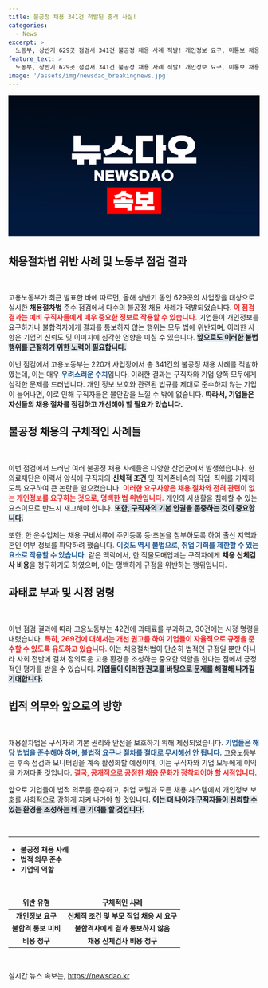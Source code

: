 ```yaml
---
title: 불공정 채용 341건 적발된 충격 사실!
categories:
  - News
excerpt: >
  노동부, 상반기 629곳 점검서 341건 불공정 채용 사례 적발! 개인정보 요구, 미통보 채용 결과 등 충격적인 실태가 드러났다. 과태료 부과와 개선 권고 조치가 이어지며, 청년 구직자들이 겪는 고충이 더욱 부각되고 있다.
feature_text: >
  노동부, 상반기 629곳 점검서 341건 불공정 채용 사례 적발! 개인정보 요구, 미통보 채용 결과 등 충격적인 실태가 드러났다. 과태료 부과와 개선 권고 조치가 이어지며, 청년 구직자들이 겪는 고충이 더욱 부각되고 있다.
image: '/assets/img/newsdao_breakingnews.jpg'
---
```


<p><img src="/assets/img/newsdao_breakingnews.jpg" alt="cryptoinkorea 속보" /></p>

<h2 data-ke-size="size26">채용절차법 위반 사례 및 노동부 점검 결과</h2>

<p data-ke-size="size16">&nbsp;</p>

<p>고용노동부가 최근 발표한 바에 따르면, 올해 상반기 동안 629곳의 사업장을 대상으로 실시한 <b>채용절차법</b> 준수 점검에서 다수의 불공정 채용 사례가 적발되었습니다. <b><span style="color: #ee2323;">이 점검 결과는 예비 구직자들에게 매우 중요한 정보로 작용할 수 있습니다.</span></b> 기업들이 개인정보를 요구하거나 불합격자에게 결과를 통보하지 않는 행위는 모두 법에 위반되며, 이러한 사항은 기업의 신뢰도 및 이미지에 심각한 영향을 미칠 수 있습니다. <b><span style="background-color: #21538527;">앞으로도 이러한 불법 행위를 근절하기 위한 노력이 필요합니다.</span></b></p>

<p>이번 점검에서 고용노동부는 220개 사업장에서 총 341건의 불공정 채용 사례를 적발하였는데, 이는 매우 <b><span style="color: #1a5490;">우려스러운 수치</span></b>입니다. 이러한 결과는 구직자와 기업 양쪽 모두에게 심각한 문제를 드러냅니다. 개인 정보 보호와 관련된 법규를 제대로 준수하지 않는 기업이 늘어나면, 이로 인해 구직자들은 불안감을 느낄 수 밖에 없습니다. <b>따라서, 기업들은 자신들의 채용 절차를 점검하고 개선해야 할 필요가 있습니다.</b></p>

<h2 data-ke-size="size26">불공정 채용의 구체적인 사례들</h2>

<p data-ke-size="size16">&nbsp;</p>

<p>이번 점검에서 드러난 여러 불공정 채용 사례들은 다양한 산업군에서 발생했습니다. 한 의료재단은 이력서 양식에 구직자의 <b>신체적 조건</b> 및 직계존비속의 직업, 직위를 기재하도록 요구하여 큰 논란을 일으켰습니다. <b><span style="color: #ee2323;">이러한 요구사항은 채용 절차와 전혀 관련이 없는 개인정보를 요구하는 것으로, 명백한 법 위반입니다.</span></b> 개인의 사생활을 침해할 수 있는 요소이므로 반드시 재고해야 합니다. <b><span style="background-color: #21538527;">또한, 구직자의 기본 인권을 존중하는 것이 중요합니다.</span></b></p>

<p>또한, 한 운수업체는 채용 구비서류에 주민등록 등·초본을 첨부하도록 하여 출신 지역과 혼인 여부 정보를 파악하려 했습니다. <b><span style="color: #1a5490;">이것도 역시 불법으로, 취업 기회를 제한할 수 있는 요소로 작용할 수 있습니다.</span></b> 같은 맥락에서, 한 직물도매업체는 구직자에게 <b>채용 신체검사 비용</b>을 청구하기도 하였으며, 이는 명백하게 규정을 위반하는 행위입니다.</p>

<h2 data-ke-size="size26">과태료 부과 및 시정 명령</h2>

<p data-ke-size="size16">&nbsp;</p>

<p>이번 점검 결과에 따라 고용노동부는 42건에 과태료를 부과하고, 30건에는 시정 명령을 내렸습니다. <b><span style="color: #ee2323;">특히, 269건에 대해서는 개선 권고를 하여 기업들이 자율적으로 규정을 준수할 수 있도록 유도하고 있습니다.</span></b> 이는 채용절차법이 단순히 법적인 규정일 뿐만 아니라 사회 전반에 걸쳐 정의로운 고용 환경을 조성하는 중요한 역할을 한다는 점에서 긍정적인 평가를 받을 수 있습니다. <b><span style="background-color: #21538527;">기업들이 이러한 권고를 바탕으로 문제를 해결해 나가길 기대합니다.</span></b></p>

<h2 data-ke-size="size26">법적 의무와 앞으로의 방향</h2>

<p data-ke-size="size16">&nbsp;</p>

<p>채용절차법은 구직자의 기본 권리와 안전을 보호하기 위해 제정되었습니다. <b><span style="color: #1a5490;">기업들은 해당 법법을 준수해야 하며, 불법적 요구나 절차를 절대로 무시해선 안 됩니다.</span></b> 고용노동부는 후속 점검과 모니터링을 계속 활성화할 예정이며, 이는 구직자와 기업 모두에게 이익을 가져다줄 것입니다. <b><span style="color: #ee2323;">결국, 공개적으로 공정한 채용 문화가 정착되어야 할 시점입니다.</span></b></p>

<p>앞으로 기업들이 법적 의무를 준수하고, 취업 포털과 모든 채용 시스템에서 개인정보 보호를 사회적으로 강하게 지켜 나가야 할 것입니다. <b><span style="background-color: #21538527;">이는 더 나아가 구직자들이 신뢰할 수 있는 환경을 조성하는 데 큰 기여를 할 것입니다.</span></b></p>

<p data-ke-size="size16">&nbsp;</p>

<hr>

<ul>
  <li><b>불공정 채용 사례</b></li>
  <li><b>법적 의무 준수</b></li>
  <li><b>기업의 역할</b></li>
</ul>

<p data-ke-size="size16">&nbsp;</p>

<table>
  <thead>
    <tr>
      <td style="text-align: center; height: 17px;"><b>위반 유형</b></td>
      <td style="text-align: center; height: 17px;"><b>구체적인 사례</b></td>
    </tr>
  </thead>
  <tbody>
    <tr>
      <td style="text-align: center; height: 17px;"><b>개인정보 요구</b></td>
      <td style="text-align: center; height: 17px;"><b>신체적 조건 및 부모 직업 채용 시 요구</b></td>
    </tr>
    <tr>
      <td style="text-align: center; height: 17px;"><b>불합격 통보 미비</b></td>
      <td style="text-align: center; height: 17px;"><b>불합격자에게 결과 통보하지 않음</b></td>
    </tr>
    <tr>
      <td style="text-align: center; height: 17px;"><b>비용 청구</b></td>
      <td style="text-align: center; height: 17px;"><b>채용 신체검사 비용 청구</b></td>
    </tr>
  </tbody>
</table>

<p data-ke-size="size16">&nbsp;</p>
실시간 뉴스 속보는, <a href="https://newsdao.kr" rel="dofollow">https://newsdao.kr</a>


